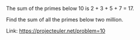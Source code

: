 The sum of the primes below 10 is 2 + 3 + 5 + 7 = 17.

Find the sum of all the primes below two million.


Link: https://projecteuler.net/problem=10